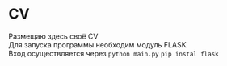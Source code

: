 # CV
Размещаю здесь своё СV <br>
Для запуска программы необходим модуль FLASK <br>
Вход осуществляется через 
```python main.py```
```pip instal flask```
